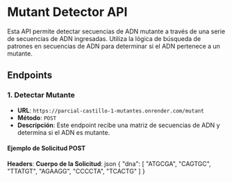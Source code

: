 # Mutant Detector API

Esta API permite detectar secuencias de ADN mutante a través de una serie de secuencias de ADN ingresadas. Utiliza la lógica de búsqueda de patrones en secuencias de ADN para determinar si el ADN pertenece a un mutante.

## Endpoints

### 1. Detectar Mutante

- **URL**: `https://parcial-castillo-1-mutantes.onrender.com/mutant`
- **Método**: `POST`
- **Descripción**: Este endpoint recibe una matriz de secuencias de ADN y determina si el ADN es mutante.

#### **Ejemplo de Solicitud POST**

**Headers**:
**Cuerpo de la Solicitud**:
json
{
    "dna": [
        "ATGCGA",
        "CAGTGC",
        "TTATGT",
        "AGAAGG",
        "CCCCTA",
        "TCACTG"
    ]
}
